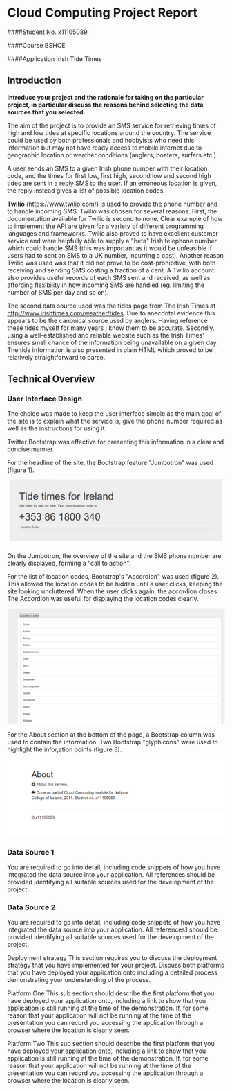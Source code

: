 Cloud Computing Project Report
==============================


####Student No.
x11105089

####Course
BSHCE

####Application
Irish Tide Times

## Introduction
**Introduce your project and the rationale for taking on the particular project, in particular discuss the reasons behind selecting the data sources that you selected.**

The aim of the project is to provide an SMS service for retrieving times of high and low tides at specific locations around the country. The service could be used by both professionals and hobbyists who need this information but may not have ready access to mobile internet due to geographic location or weather conditions (anglers, boaters, surfers etc.).

A user sends an SMS to a given Irish phone number with their location code, and the times for first low, first high, second low and second high tides are sent in a reply SMS to the user. If an erroneous location is given, the reply instead gives a list of possible location codes.

**Twilio** (https://www.twilio.com/) is used to provide the phone number and to handle incoming SMS. Twilio was chosen for several reasons. First, the documentation available for Twilio is second to none. Clear example of how to implement the API are given for a variety of different programming languages and frameworks. Twilio also proved to have excellent customer service and were helpfully able to supply a "beta" Irish telephone number which could handle SMS (this was important as it would be unfeasible if users had to sent an SMS to a UK number, incurring a cost). Another reason Twilio was used was that it did not prove to be cost-prohibitive, with both receiving and sending SMS costing a fraction of a cent. A Twilio account also provides useful records of each SMS sent and received, as well as affording flexibility in how incoming SMS are handled (eg. limiting the number of SMS per day and so on).

The second data source used was the tides page from The Irish Times at http://www.irishtimes.com/weather/tides. Due to anecdotal evidence this appears to be the canonical source used by anglers. Having reference these tides myself for many years I know them to be accurate. Secondly, using a well-established and reliable website such as the Irish Times' ensures small chance of the information being unavailable on a given day. The tide information is also presented in plain HTML which proved to be relatively straightforward to parse.

## Technical Overview

### User Interface Design
The choice was made to keep the user interface simple as the main goal of the site is to explain what the service is, give the phone number required as well as the instructions for using it.

Twitter Bootstrap was effective for presenting this information in a clear and concise manner.

For the headline of the site, the Bootstrap feature "Jumbotron" was used (figure 1).

![Bootstrap Jumbotron](screen1.png)

On the Jumbotron, the overview of the site and the SMS phone number are clearly displayed, forming a "call to action".

For the list of location codes, Bootstrap's "Accordion" was used (figure 2). This allowed the location codes to be hidden until a user clicks, keeping the site looking uncluttered. When the user clicks again, the accordion closes. The Accordion was useful for displaying the location codes clearly.

![Bootstrap Accordion](screen2.png)

For the About section at the bottom of the page, a Bootstrap column was used to contain the information. Two Bootstrap "glyphicons" were used to highlight the infor,ation points (figure 3).

![Bootstrap Glyphicons](screen3.png)

### Data Source 1
You are required to go into detail, including code snippets of how you have integrated the data source into your application. All references should be provided identifying all suitable sources used for the development of the project.

### Data Source 2
You are required to go into detail, including code snippets of how you have integrated the data source into your application. All references1 should be provided identifying all suitable sources used for the development of the project.


Deployment strategy
This section requires you to discuss the deployment strategy that you have implemented for your project. Discuss both platforms that you have deployed your application onto including a detailed process demonstrating your understanding of the process. 

Platform One
This sub section should describe the first platform that you have deployed your application onto, including a link to show that you application is still running at the time of the demonstration. If, for some reason that your application will not be running at the time of the presentation you can record you accessing the application through a browser where the location is clearly seen.

Platform Two
This sub section should describe the first platform that you have deployed your application onto, including a link to show that you application is still running at the time of the demonstration. If, for some reason that your application will not be running at the time of the presentation you can record you accessing the application through a browser where the location is clearly seen.


